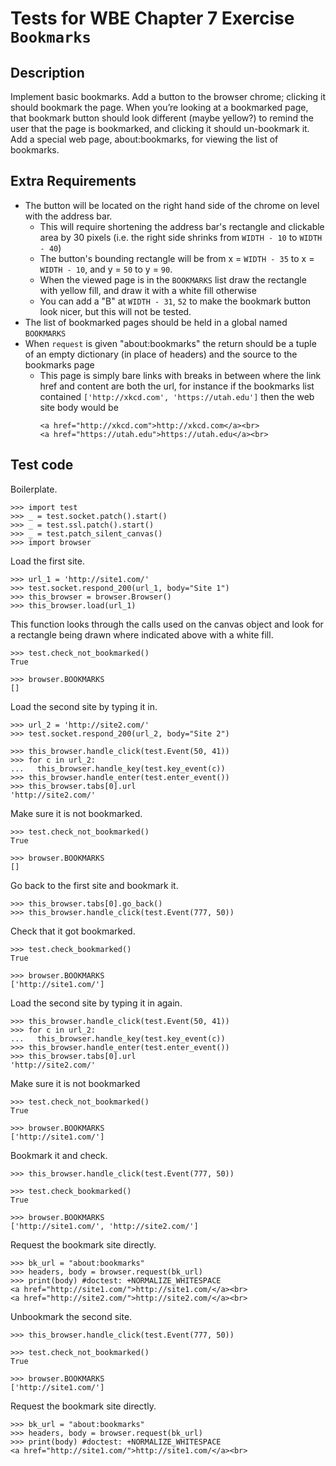 Tests for WBE Chapter 7 Exercise `Bookmarks`
=======================

Description
-----------

Implement basic bookmarks.
Add a button to the browser chrome; clicking it should bookmark the page.
When you’re looking at a bookmarked page, that bookmark button should look
  different (maybe yellow?) to remind the user that the page is bookmarked,
  and clicking it should un-bookmark it.
Add a special web page, about:bookmarks, for viewing the list of bookmarks.


Extra Requirements
------------------

* The button will be located on the right hand side of the chrome on level with
  the address bar.
  - This will require shortening the address bar's rectangle and clickable area
    by 30 pixels (i.e. the right side shrinks from `WIDTH - 10` to `WIDTH - 40`)
  - The button's bounding rectangle will be from x = `WIDTH - 35` to
    x = `WIDTH - 10`, and y = `50` to y = `90`.
  - When the viewed page is in the `BOOKMARKS` list draw the rectangle with
    yellow fill, and draw it with a white fill otherwise
  - You can add a "B" at `WIDTH - 31`, `52` to make the bookmark button look
    nicer, but this will not be tested.
* The list of bookmarked pages should be held in a global named `BOOKMARKS`
* When `request` is given "about:bookmarks" the return should be a tuple of
  an empty dictionary (in place of headers) and the source to the bookmarks page
  - This page is simply bare links with breaks in between where the link href
    and content are both the url, for instance if the bookmarks list contained
    `['http://xkcd.com', 'https://utah.edu']` then the web site body would be
    ```
    <a href="http://xkcd.com">http://xkcd.com</a><br>
    <a href="https://utah.edu">https://utah.edu</a><br>
    ```


Test code
---------

Boilerplate.

    >>> import test
    >>> _ = test.socket.patch().start()
    >>> _ = test.ssl.patch().start()
    >>> _ = test.patch_silent_canvas()
    >>> import browser

Load the first site.

    >>> url_1 = 'http://site1.com/'
    >>> test.socket.respond_200(url_1, body="Site 1")
    >>> this_browser = browser.Browser()
    >>> this_browser.load(url_1)

This function looks through the calls used on the canvas object and look for a
  rectangle being drawn where indicated above with a white fill.

    >>> test.check_not_bookmarked()
    True

    >>> browser.BOOKMARKS
    []

Load the second site by typing it in.

    >>> url_2 = 'http://site2.com/'
    >>> test.socket.respond_200(url_2, body="Site 2")

    >>> this_browser.handle_click(test.Event(50, 41))
    >>> for c in url_2:
    ...   this_browser.handle_key(test.key_event(c))
    >>> this_browser.handle_enter(test.enter_event())
    >>> this_browser.tabs[0].url
    'http://site2.com/'

Make sure it is not bookmarked.

    >>> test.check_not_bookmarked()
    True

    >>> browser.BOOKMARKS
    []

Go back to the first site and bookmark it.

    >>> this_browser.tabs[0].go_back()
    >>> this_browser.handle_click(test.Event(777, 50))

Check that it got bookmarked.

    >>> test.check_bookmarked()
    True

    >>> browser.BOOKMARKS
    ['http://site1.com/']

Load the second site by typing it in again.

    >>> this_browser.handle_click(test.Event(50, 41))
    >>> for c in url_2:
    ...   this_browser.handle_key(test.key_event(c))
    >>> this_browser.handle_enter(test.enter_event())
    >>> this_browser.tabs[0].url
    'http://site2.com/'

Make sure it is not bookmarked

    >>> test.check_not_bookmarked()
    True

    >>> browser.BOOKMARKS
    ['http://site1.com/']

Bookmark it and check.

    >>> this_browser.handle_click(test.Event(777, 50))

    >>> test.check_bookmarked()
    True

    >>> browser.BOOKMARKS
    ['http://site1.com/', 'http://site2.com/']

Request the bookmark site directly.

    >>> bk_url = "about:bookmarks"
    >>> headers, body = browser.request(bk_url)
    >>> print(body) #doctest: +NORMALIZE_WHITESPACE
    <a href="http://site1.com/">http://site1.com/</a><br>
    <a href="http://site2.com/">http://site2.com/</a><br>

Unbookmark the second site.

    >>> this_browser.handle_click(test.Event(777, 50))

    >>> test.check_not_bookmarked()
    True

    >>> browser.BOOKMARKS
    ['http://site1.com/']

Request the bookmark site directly.

    >>> bk_url = "about:bookmarks"
    >>> headers, body = browser.request(bk_url)
    >>> print(body) #doctest: +NORMALIZE_WHITESPACE
    <a href="http://site1.com/">http://site1.com/</a><br>
